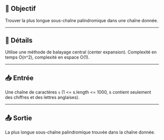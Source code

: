 # 

## 🎯 Objectif

Trouver la plus longue sous-chaîne palindromique dans une chaîne donnée.

---

## 📝 Détails

Utilise une méthode de balayage central (center expansion). Complexité en temps O(n^2), complexité en espace O(1).

---

## 📥 Entrée

Une chaîne de caractères `s` (1 <= s.length <= 1000, s contient seulement des chiffres et des lettres anglaises).

---

## 📤 Sortie

La plus longue sous-chaîne palindromique trouvée dans la chaîne donnée.
